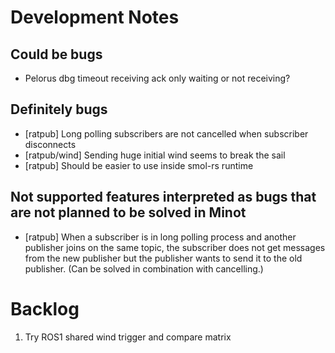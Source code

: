 # Development Notes

## Could be bugs

- Pelorus dbg timeout receiving ack only waiting or not receiving?

## Definitely bugs

- [ratpub] Long polling subscribers are not cancelled when subscriber disconnects
- [ratpub/wind] Sending huge initial wind seems to break the sail
- [ratpub] Should be easier to use inside smol-rs runtime

## Not supported features interpreted as bugs that are not planned to be solved in Minot

- [ratpub] When a subscriber is in long polling process and another publisher joins on the same topic, the subscriber does not get messages from the new publisher but the publisher wants to send it to the old publisher. (Can be solved in combination with cancelling.)


# Backlog

1. Try ROS1 shared wind trigger and compare matrix

